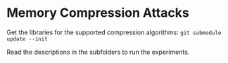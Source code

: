 # Memory Compression Attacks

Get the libraries for the supported compression algorithms:
`git submodule update --init`

Read the descriptions in the subfolders to run the experiments.
